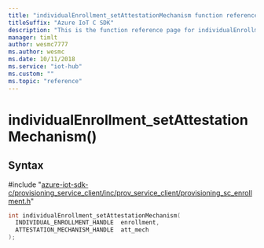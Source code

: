 ```yaml
---                             
title: "individualEnrollment_setAttestationMechanism function reference | Microsoft Docs" 
titleSuffix: "Azure IoT C SDK"            
description: "This is the function reference page for individualEnrollment_setAttestationMechanism() in the Azure IoT C SDK. This SDK is used with Azure IoT Hub and Azure IoT Hub Device Provisioning Service"            
manager: timlt                 
author: wesmc7777              
ms.author: wesmc               
ms.date: 10/11/2018                    
ms.service: "iot-hub"             
ms.custom: ""                
ms.topic: "reference"        
---                            
```


# individualEnrollment_setAttestationMechanism()

## Syntax

\#include "[azure-iot-sdk-c/provisioning_service_client/inc/prov_service_client/provisioning_sc_enrollment.h](../provisioning-sc-enrollment-h.md)"  
```C
int individualEnrollment_setAttestationMechanism(
  INDIVIDUAL_ENROLLMENT_HANDLE  enrollment,
  ATTESTATION_MECHANISM_HANDLE  att_mech
);
```

